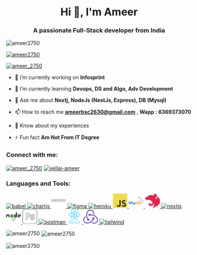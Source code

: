 <h1 align="center">Hi 👋, I'm Ameer</h1>
<h3 align="center">A passionate Full-Stack developer from India</h3>

<p align="left"> <img src="https://komarev.com/ghpvc/?username=ameer2750&label=Profile%20views&color=0e75b6&style=flat" alt="ameer2750" /> </p>

<p align="left"> <a href="https://github.com/ryo-ma/github-profile-trophy"><img src="https://github-profile-trophy.vercel.app/?username=ameer2750" alt="ameer2750" /></a> </p>

<p align="left"> <a href="https://twitter.com/ameer_2750" target="blank"><img src="https://img.shields.io/twitter/follow/ameer_2750?logo=twitter&style=for-the-badge" alt="ameer_2750" /></a> </p>

- 🔭 I’m currently working on **Infosprint**

- 🌱 I’m currently learning **Devops, DS and Algo, Adv Development**

- 💬 Ask me about **Nextj, NodeJs (NestJs, Express), DB (Mysql)**

- 📫 How to reach me **ameerbsc2630@gmail.com** , **Wapp : 6369373070**

- 📄 Know about my experiences

- ⚡ Fun fact **Am Not From IT Degree**

<h3 align="left">Connect with me:</h3>
<p align="left">
<a href="https://twitter.com/ameer_2750" target="blank">
  <img align="center" src="https://simpleicons.org/icons/twitter.svg" alt="ameer_2750" height="30" width="40" /></a>
<a href="https://linkedin.com/in/vellai-ameer" target="blank">
  <img align="center" src="https://simpleicons.org)/icons/linkedin.svg" alt="vellai-ameer" height="30" width="40" /></a>
</p>

<h3 align="left">Languages and Tools:</h3>
<p align="left"> <a href="https://babeljs.io/" target="_blank" rel="noreferrer"> <img src="https://www.vectorlogo.zone/logos/babeljs/babeljs-icon.svg" alt="babel" width="40" height="40"/> </a> <a href="https://www.chartjs.org" target="_blank" rel="noreferrer"> <img src="https://www.chartjs.org/media/logo-title.svg" alt="chartjs" width="40" height="40"/> </a> <a href="https://expressjs.com" target="_blank" rel="noreferrer"> <img src="https://raw.githubusercontent.com/devicons/devicon/master/icons/express/express-original-wordmark.svg" alt="express" width="40" height="40"/> </a> <a href="https://www.figma.com/" target="_blank" rel="noreferrer"> <img src="https://www.vectorlogo.zone/logos/figma/figma-icon.svg" alt="figma" width="40" height="40"/> </a> <a href="https://heroku.com" target="_blank" rel="noreferrer"> <img src="https://www.vectorlogo.zone/logos/heroku/heroku-icon.svg" alt="heroku" width="40" height="40"/> </a> <a href="https://developer.mozilla.org/en-US/docs/Web/JavaScript" target="_blank" rel="noreferrer"> <img src="https://raw.githubusercontent.com/devicons/devicon/master/icons/javascript/javascript-original.svg" alt="javascript" width="40" height="40"/> </a> <a href="https://www.mysql.com/" target="_blank" rel="noreferrer"> <img src="https://raw.githubusercontent.com/devicons/devicon/master/icons/mysql/mysql-original-wordmark.svg" alt="mysql" width="40" height="40"/> </a> <a href="https://nestjs.com/" target="_blank" rel="noreferrer"> <img src="https://raw.githubusercontent.com/devicons/devicon/master/icons/nestjs/nestjs-plain.svg" alt="nestjs" width="40" height="40"/> </a> <a href="https://nextjs.org/" target="_blank" rel="noreferrer"> <img src="https://cdn.worldvectorlogo.com/logos/nextjs-2.svg" alt="nextjs" width="40" height="40"/> </a> <a href="https://nodejs.org" target="_blank" rel="noreferrer"> <img src="https://raw.githubusercontent.com/devicons/devicon/master/icons/nodejs/nodejs-original-wordmark.svg" alt="nodejs" width="40" height="40"/> </a> <a href="https://www.photoshop.com/en" target="_blank" rel="noreferrer"> <img src="https://raw.githubusercontent.com/devicons/devicon/master/icons/photoshop/photoshop-line.svg" alt="photoshop" width="40" height="40"/> </a> <a href="https://postman.com" target="_blank" rel="noreferrer"> <img src="https://www.vectorlogo.zone/logos/getpostman/getpostman-icon.svg" alt="postman" width="40" height="40"/> </a> <a href="https://reactjs.org/" target="_blank" rel="noreferrer"> <img src="https://raw.githubusercontent.com/devicons/devicon/master/icons/react/react-original-wordmark.svg" alt="react" width="40" height="40"/> </a> <a href="https://redux.js.org" target="_blank" rel="noreferrer"> <img src="https://raw.githubusercontent.com/devicons/devicon/master/icons/redux/redux-original.svg" alt="redux" width="40" height="40"/> </a> <a href="https://tailwindcss.com/" target="_blank" rel="noreferrer"> <img src="https://www.vectorlogo.zone/logos/tailwindcss/tailwindcss-icon.svg" alt="tailwind" width="40" height="40"/> </a> </p>

<p><img align="left" src="https://github-readme-stats.vercel.app/api/top-langs?username=ameer2750&show_icons=true&locale=en&layout=compact" alt="ameer2750" /></p>

<p>&nbsp;<img align="center" src="https://github-readme-stats.vercel.app/api?username=ameer2750&show_icons=true&locale=en" alt="ameer2750" /></p>

<p><img align="center" src="https://github-readme-streak-stats.herokuapp.com/?user=ameer2750&" alt="ameer2750" /></p>
